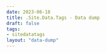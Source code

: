 ```yaml
---
date: 2023-06-18
title: .Site.Data.Tags - Data dump
draft: false
tags:
- sitedatatags
layout: "data-dump"
---
```


